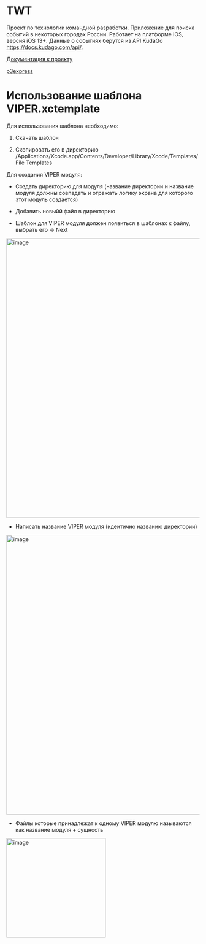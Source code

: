 # TWT

Проект по технологии командной разработки. Приложение для поиска событий в некоторых городах России. Работает на платформе iOS, версия iOS 13+. Данные о событиях берутся из API KudaGo https://docs.kudago.com/api/.

[Документация к проекту](https://lyubaxapro.github.io/TWT/EventTracker/EventTracker_Docs/index.html)

[p3express](https://github.com/LyubaxaPro/TWT/wiki/p3express)

# Использование шаблона VIPER.xctemplate

Для использования шаблона необходимо:

1. Скачать шаблон

2. Скопировать его в директорию /Applications/Xcode.app/Contents/Developer/Library/Xcode/Templates/File Templates

Для создания VIPER модуля:

* Создать директорию для модуля (название директории и название модуля должны совпадать и отражать логику экрана для которого этот модуль создается)

* Добавить новыйй файл в директорию

* Шаблон для VIPER модуля должен появиться в шаблонах к файлу, выбрать его -> Next

<img width="729" alt="image" src="https://user-images.githubusercontent.com/30967616/159124376-7984cd7f-eca4-4a43-a29d-4cac2ca6cf72.png">

* Написать название VIPER модуля (идентично названию директории)
<img width="729" alt="image" src="https://user-images.githubusercontent.com/30967616/159124456-db7594ae-7a89-4480-9861-04b7296dee3c.png">

* Файлы которые принадлежат к одному VIPER модулю называются как название модуля + сущность

<img width="259" alt="image" src="https://user-images.githubusercontent.com/30967616/159128832-bf3ccb03-14cd-4f26-b952-987453128d15.png">
